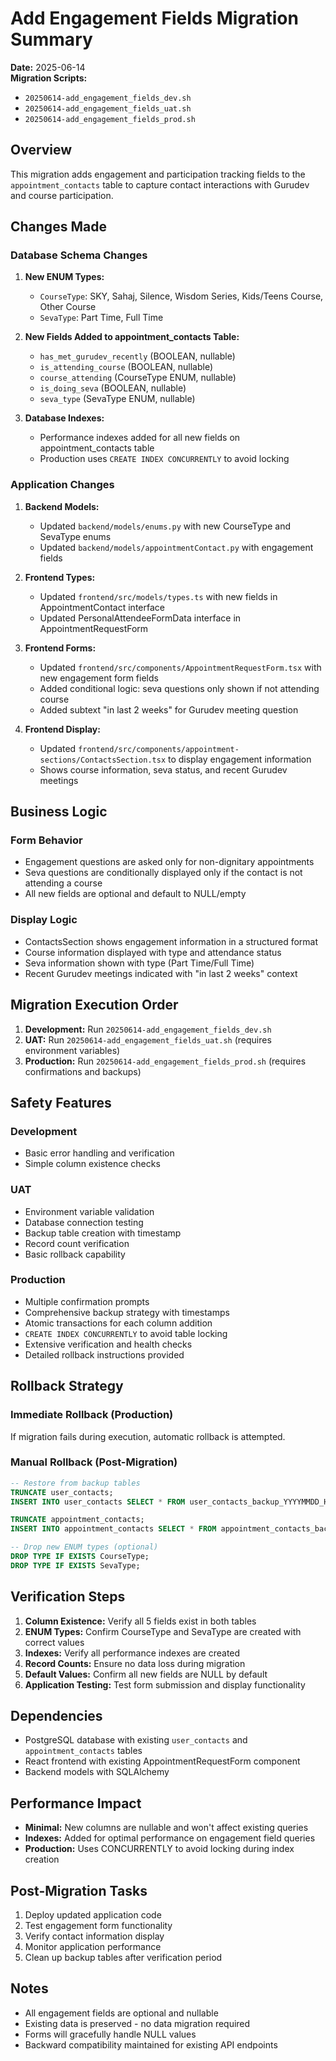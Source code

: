 # Add Engagement Fields Migration Summary

**Date:** 2025-06-14  
**Migration Scripts:**
- `20250614-add_engagement_fields_dev.sh`
- `20250614-add_engagement_fields_uat.sh`
- `20250614-add_engagement_fields_prod.sh`

## Overview

This migration adds engagement and participation tracking fields to the `appointment_contacts` table to capture contact interactions with Gurudev and course participation.

## Changes Made

### Database Schema Changes

1. **New ENUM Types:**
   - `CourseType`: SKY, Sahaj, Silence, Wisdom Series, Kids/Teens Course, Other Course
   - `SevaType`: Part Time, Full Time

2. **New Fields Added to appointment_contacts Table:**
   - `has_met_gurudev_recently` (BOOLEAN, nullable)
   - `is_attending_course` (BOOLEAN, nullable)
   - `course_attending` (CourseType ENUM, nullable)
   - `is_doing_seva` (BOOLEAN, nullable)
   - `seva_type` (SevaType ENUM, nullable)

3. **Database Indexes:**
   - Performance indexes added for all new fields on appointment_contacts table
   - Production uses `CREATE INDEX CONCURRENTLY` to avoid locking

### Application Changes

1. **Backend Models:**
   - Updated `backend/models/enums.py` with new CourseType and SevaType enums
   - Updated `backend/models/appointmentContact.py` with engagement fields

2. **Frontend Types:**
   - Updated `frontend/src/models/types.ts` with new fields in AppointmentContact interface
   - Updated PersonalAttendeeFormData interface in AppointmentRequestForm

3. **Frontend Forms:**
   - Updated `frontend/src/components/AppointmentRequestForm.tsx` with new engagement form fields
   - Added conditional logic: seva questions only shown if not attending course
   - Added subtext "in last 2 weeks" for Gurudev meeting question

4. **Frontend Display:**
   - Updated `frontend/src/components/appointment-sections/ContactsSection.tsx` to display engagement information
   - Shows course information, seva status, and recent Gurudev meetings

## Business Logic

### Form Behavior
- Engagement questions are asked only for non-dignitary appointments
- Seva questions are conditionally displayed only if the contact is not attending a course
- All new fields are optional and default to NULL/empty

### Display Logic
- ContactsSection shows engagement information in a structured format
- Course information displayed with type and attendance status
- Seva information shown with type (Part Time/Full Time)
- Recent Gurudev meetings indicated with "in last 2 weeks" context

## Migration Execution Order

1. **Development:** Run `20250614-add_engagement_fields_dev.sh`
2. **UAT:** Run `20250614-add_engagement_fields_uat.sh` (requires environment variables)
3. **Production:** Run `20250614-add_engagement_fields_prod.sh` (requires confirmations and backups)

## Safety Features

### Development
- Basic error handling and verification
- Simple column existence checks

### UAT
- Environment variable validation
- Database connection testing
- Backup table creation with timestamp
- Record count verification
- Basic rollback capability

### Production
- Multiple confirmation prompts
- Comprehensive backup strategy with timestamps
- Atomic transactions for each column addition
- `CREATE INDEX CONCURRENTLY` to avoid table locking
- Extensive verification and health checks
- Detailed rollback instructions provided

## Rollback Strategy

### Immediate Rollback (Production)
If migration fails during execution, automatic rollback is attempted.

### Manual Rollback (Post-Migration)
```sql
-- Restore from backup tables
TRUNCATE user_contacts;
INSERT INTO user_contacts SELECT * FROM user_contacts_backup_YYYYMMDD_HHMMSS;

TRUNCATE appointment_contacts;
INSERT INTO appointment_contacts SELECT * FROM appointment_contacts_backup_YYYYMMDD_HHMMSS;

-- Drop new ENUM types (optional)
DROP TYPE IF EXISTS CourseType;
DROP TYPE IF EXISTS SevaType;
```

## Verification Steps

1. **Column Existence:** Verify all 5 fields exist in both tables
2. **ENUM Types:** Confirm CourseType and SevaType are created with correct values
3. **Indexes:** Verify all performance indexes are created
4. **Record Counts:** Ensure no data loss during migration
5. **Default Values:** Confirm all new fields are NULL by default
6. **Application Testing:** Test form submission and display functionality

## Dependencies

- PostgreSQL database with existing `user_contacts` and `appointment_contacts` tables
- React frontend with existing AppointmentRequestForm component
- Backend models with SQLAlchemy

## Performance Impact

- **Minimal:** New columns are nullable and won't affect existing queries
- **Indexes:** Added for optimal performance on engagement field queries
- **Production:** Uses CONCURRENTLY to avoid locking during index creation

## Post-Migration Tasks

1. Deploy updated application code
2. Test engagement form functionality
3. Verify contact information display
4. Monitor application performance
5. Clean up backup tables after verification period

## Notes

- All engagement fields are optional and nullable
- Existing data is preserved - no data migration required
- Forms will gracefully handle NULL values
- Backward compatibility maintained for existing API endpoints 